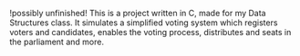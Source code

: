 !possibly unfinished!
This is a project written in C, made for my Data Structures class. It simulates a simplified voting system which registers voters and candidates, enables the voting process, distributes and seats in the parliament and more.

